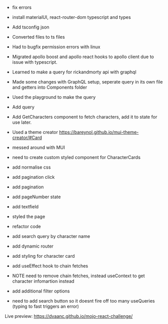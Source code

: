 

- fix errors
- install materialUI, react-router-dom typescript and types
- Add tsconfig json
- Converted files to ts files
- Had to bugfix permission errors with linux
- Migrated apollo boost and apollo react hooks to apollo client due to issue with typescript. 


- Learned to make a query for rickandmorty api with graphql
- Made some changes with GraphQL setup, seperate query in its own file and getters into Components folder
- Used the playground to make the query
- Add query 
- Add GetCharacters component to fetch characters, add it to state for use later.
- Used a theme creator https://bareynol.github.io/mui-theme-creator/#Card
- messed around with MUI
- need to create custom styled component for CharacterCards

- add normalise css
- add pagination click
- add pagination
- add pageNumber state
- add textfield
- styled the page 
- refactor code
- add search query by character name
- add dynamic router
- add styling for character card
- add useEffect hook to chain fetches

- NOTE need to remove chain fetches, instead useContext to get character infomartion instead

- add additional filter options
- need to add search button so it doesnt fire off too many useQueries (typing to fast triggers an error)

Live preview: https://dvaanc.github.io/mojo-react-challenge/